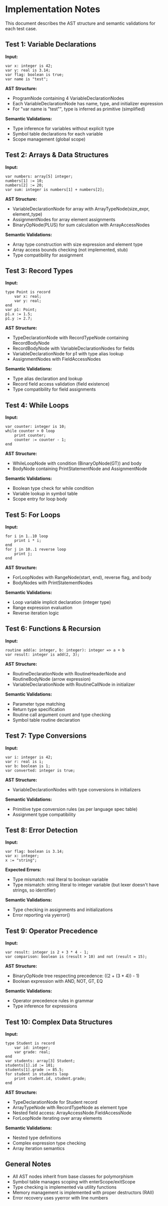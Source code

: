 # Implementation Notes

This document describes the AST structure and semantic validations for each test case.

## Test 1: Variable Declarations

**Input:**
```
var x: integer is 42;
var y: real is 3.14;
var flag: boolean is true;
var name is "test";
```

**AST Structure:**
- ProgramNode containing 4 VariableDeclarationNodes
- Each VariableDeclarationNode has name, type, and initializer expression
- For "var name is "test"", type is inferred as primitive (simplified)

**Semantic Validations:**
- Type inference for variables without explicit type
- Symbol table declarations for each variable
- Scope management (global scope)

## Test 2: Arrays & Data Structures

**Input:**
```
var numbers: array[5] integer;
numbers[1] := 10;
numbers[2] := 20;
var sum: integer is numbers[1] + numbers[2];
```

**AST Structure:**
- VariableDeclarationNode for array with ArrayTypeNode(size_expr, element_type)
- AssignmentNodes for array element assignments
- BinaryOpNode(PLUS) for sum calculation with ArrayAccessNodes

**Semantic Validations:**
- Array type construction with size expression and element type
- Array access bounds checking (not implemented, stub)
- Type compatibility for assignment

## Test 3: Record Types

**Input:**
```
type Point is record
    var x: real;
    var y: real;
end
var p1: Point;
p1.x := 1.5;
p1.y := 2.7;
```

**AST Structure:**
- TypeDeclarationNode with RecordTypeNode containing RecordBodyNode
- RecordBodyNode with VariableDeclarationNodes for fields
- VariableDeclarationNode for p1 with type alias lookup
- AssignmentNodes with FieldAccessNodes

**Semantic Validations:**
- Type alias declaration and lookup
- Record field access validation (field existence)
- Type compatibility for field assignments

## Test 4: While Loops

**Input:**
```
var counter: integer is 10;
while counter > 0 loop
    print counter;
    counter := counter - 1;
end
```

**AST Structure:**
- WhileLoopNode with condition (BinaryOpNode(GT)) and body
- BodyNode containing PrintStatementNode and AssignmentNode

**Semantic Validations:**
- Boolean type check for while condition
- Variable lookup in symbol table
- Scope entry for loop body

## Test 5: For Loops

**Input:**
```
for i in 1..10 loop
    print i * i;
end
for j in 10..1 reverse loop
    print j;
end
```

**AST Structure:**
- ForLoopNodes with RangeNode(start, end), reverse flag, and body
- BodyNodes with PrintStatementNodes

**Semantic Validations:**
- Loop variable implicit declaration (integer type)
- Range expression evaluation
- Reverse iteration logic

## Test 6: Functions & Recursion

**Input:**
```
routine add(a: integer, b: integer): integer => a + b
var result: integer is add(2, 3);
```

**AST Structure:**
- RoutineDeclarationNode with RoutineHeaderNode and RoutineBodyNode (arrow expression)
- VariableDeclarationNode with RoutineCallNode in initializer

**Semantic Validations:**
- Parameter type matching
- Return type specification
- Routine call argument count and type checking
- Symbol table routine declaration

## Test 7: Type Conversions

**Input:**
```
var i: integer is 42;
var r: real is i;
var b: boolean is 1;
var converted: integer is true;
```

**AST Structure:**
- VariableDeclarationNodes with type conversions in initializers

**Semantic Validations:**
- Primitive type conversion rules (as per language spec table)
- Assignment type compatibility

## Test 8: Error Detection

**Input:**
```
var flag: boolean is 3.14;
var x: integer;
x := "string";
```

**Expected Errors:**
- Type mismatch: real literal to boolean variable
- Type mismatch: string literal to integer variable (but lexer doesn't have strings, so identifier)

**Semantic Validations:**
- Type checking in assignments and initializations
- Error reporting via yyerror()

## Test 9: Operator Precedence

**Input:**
```
var result: integer is 2 + 3 * 4 - 1;
var comparison: boolean is (result > 10) and not (result = 15);
```

**AST Structure:**
- BinaryOpNode tree respecting precedence: ((2 + (3 * 4)) - 1)
- Boolean expression with AND, NOT, GT, EQ

**Semantic Validations:**
- Operator precedence rules in grammar
- Type inference for expressions

## Test 10: Complex Data Structures

**Input:**
```
type Student is record
    var id: integer;
    var grade: real;
end
var students: array[3] Student;
students[1].id := 101;
students[1].grade := 85.5;
for student in students loop
    print student.id, student.grade;
end
```

**AST Structure:**
- TypeDeclarationNode for Student record
- ArrayTypeNode with RecordTypeNode as element type
- Nested field access: ArrayAccessNode.FieldAccessNode
- ForLoopNode iterating over array elements

**Semantic Validations:**
- Nested type definitions
- Complex expression type checking
- Array iteration semantics

## General Notes

- All AST nodes inherit from base classes for polymorphism
- Symbol table manages scoping with enterScope/exitScope
- Type checking is implemented via utility functions
- Memory management is implemented with proper destructors (RAII)
- Error recovery uses yyerror with line numbers
